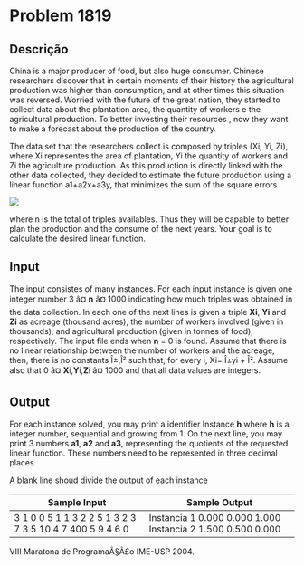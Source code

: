 # Problem 1819

Descrição
----------

China is a major producer of food, but also huge consumer. Chinese researchers discover that in certain moments of their history the agricultural production was higher than consumption, and at other times this situation was reversed. Worried with the future of the great nation, they started to collect data about the plantation area, the quantity of workers e the agricultural production. To better investing their resources , now they want to make a forecast about the production of the country.

The data set that the researchers collect is composed by triples (Xi, Yi, Zi), where Xi representes the area of plantation, Yi the quantity of workers and Zi the agriculture production. As this production is directly linked with the other data collected, they decided to estimate the future production using a linear function a1+a2x+a3y, that minimizes the sum of the square errors

![](https://resources.beecrowd.com/gallery/images/problems/UOJ_1819.png)

where n is the total of triples availables. Thus they will be capable to better plan the production and the consume of the next years. Your goal is to calculate the desired linear function.

Input
-----

The input consistes of many instances. For each input instance is given one integer number 3 â¤ **n** â¤ 1000 indicating how much triples was obtained in the data collection. In each one of the next lines is given a triple **Xi**, **Yi** and **Zi** as acreage (thousand acres), the number of workers involved (given in thousands), and agricultural production (given in tonnes of food), respectively. The input file ends when **n** = 0 is found. Assume that there is no linear relationship between the number of workers and the acreage, then, there is no constants Î±,Î² such that, for every i, Xi= Î±yi + Î². Assume also that 0 â¤ **X**i,**Y**i,**Z**i â¤ 1000 and that all data values are integers.

Output
------

For each instance solved, you may print a identifier Instance **h** where **h** is a integer number, sequential and growing from 1. On the next line, you may print 3 numbers **a1**, **a2** and **a3**, representing the quotients of the requested linear function. These numbers need to be represented in three decimal places.

A blank line shoud divide the output of each instance


| Sample Input | Sample Output |
| --- | --- |
| 3  1 0 0  5 1 1  3 2 2  5  1 3 2  3 7 3  5 10 4  7 400 5  9 4 6  0 | Instancia 1  0.000 0.000 1.000  Instancia 2  1.500 0.500 0.000 |

VIII Maratona de ProgramaÃ§Ã£o IME-USP 2004.

